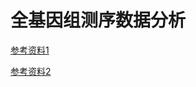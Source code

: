 # 全基因组测序数据分析

[参考资料1](https://mp.weixin.qq.com/mp/homepage?__biz=MzAxOTUxOTM0Nw==&hid=1&sn=d945cf61bd86e85724e146df42af5bcc&scene=1&devicetype=android-26&version=26060637&lang=zh_CN&nettype=WIFI&ascene=7&session_us=gh_2942f3f5dbfe&wx_header=1)

[参考资料2](http://www.biotrainee.com/home.php?mod=space&uid=378&do=thread&view=me&type=thread&order=dateline&from=space&page=5)
